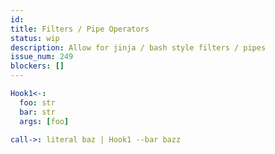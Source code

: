 ```yaml
---
id:
title: Filters / Pipe Operators
status: wip
description: Allow for jinja / bash style filters / pipes
issue_num: 249
blockers: []
---
```

[//]: # (--start-header--DO NOT MODIFY)

[//]: # (--end-header--start-body--MODIFY)

```yaml
Hook1<-:
  foo: str
  bar: str  
  args: [foo]

call->: literal baz | Hook1 --bar bazz
```